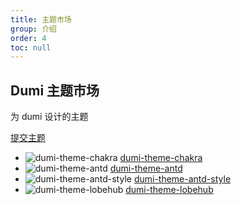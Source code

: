 ```yaml
---
title: 主题市场
group: 介绍
order: 4
toc: null
---
```


<div class="dumi-site-theme-cases-center">
  <h2>Dumi 主题市场</h2>
  <p>为 dumi 设计的主题</p>
  <a
    className="dumi-site-theme-cases-button primary"
    type="button"
    href="https://github.com/umijs/dumi/edit/master/docs/theme/market.md"
    target="_blank"
    rel="noopener noreferrer"
  >
    提交主题
  </a>
</div>

<ThemeCases>
  <ul class="dumi-site-theme-cases-list">
    <li
      class="dumi-site-theme-cases-item"
      data-title="dumi-theme-chakra"
      data-url="https://dumi-theme-chakra.deno.dev"
      data-picture="https://blog-pic.deno.dev/2023-01-28/1674895310392-dumi-theme-chakra-screen.png"
      data-description="Chakra theme for dumi2"
      data-source="https://github.com/innocces/dumi-theme-chakra"
    >
      <img src="https://blog-pic.deno.dev/2023-01-28/1674895310392-dumi-theme-chakra-screen.png" alt="dumi-theme-chakra" />
      <a href="https://dumi-theme-chakra.deno.dev" target="_blank" rel="noopener noreferrer">dumi-theme-chakra</a>
    </li>
    <li
      class="dumi-site-theme-cases-item"
      data-title="dumi-theme-antd"
      data-url="https://kuangpf.com/dumi-theme-antd"
      data-picture="https://user-images.githubusercontent.com/20694238/217142436-84032340-588c-4b68-9f30-9b3a4d24c1c4.png"
      data-description="dumi2 theme similar to antd v5 website"
      data-source="https://github.com/KuangPF/dumi-theme-antd"
    >
      <img src="https://user-images.githubusercontent.com/20694238/217142436-84032340-588c-4b68-9f30-9b3a4d24c1c4.png" alt="dumi-theme-antd" />
      <a href="https://kuangpf.com/dumi-theme-antd" target="_blank" rel="noopener noreferrer">dumi-theme-antd</a>
    </li>
    <li
      class="dumi-site-theme-cases-item"
      data-title="dumi-theme-antd-style"
      data-url="https://dumi-theme-antd-style.arvinx.app"
      data-picture="https://mdn.alipayobjects.com/huamei_rqvucu/afts/img/A*kuxBSKkIwYEAAAAAAAAAAAAADoN6AQ/fmt.webp"
      data-description="dumi2 theme for antd-style document website"
      data-source="https://github.com/arvinxx/dumi-theme-antd-style"
    >
      <img src="https://mdn.alipayobjects.com/huamei_rqvucu/afts/img/A*kuxBSKkIwYEAAAAAAAAAAAAADoN6AQ/fmt.webp" alt="dumi-theme-antd-style" />
      <a href="https://kuangpf.com/dumi-theme-antd" target="_blank" rel="noopener noreferrer">dumi-theme-antd-style</a>
    </li>
    <li
      class="dumi-site-theme-cases-item"
      data-title="dumi-theme-lobehub"
      data-url="https://dumi-theme.lobehub.com"
      data-picture="https://github-production-user-asset-6210df.s3.amazonaws.com/28616219/261944983-9556f60d-d77d-4882-8582-a94208a3b5a8.png"
      data-description="dumi2 theme for LobeHub document website"
      data-source="https://github.com/lobehub/dumi-theme-lobehub"
    >
      <img src="https://github-production-user-asset-6210df.s3.amazonaws.com/28616219/261944983-9556f60d-d77d-4882-8582-a94208a3b5a8.png" alt="dumi-theme-lobehub" />
      <a href="https://dumi-theme.lobehub.com" target="_blank" rel="noopener noreferrer">dumi-theme-lobehub</a>
    </li>
        
  </ul>
</ThemeCases>
